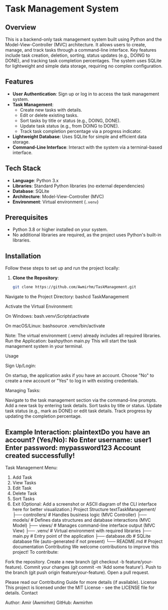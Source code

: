 # Task Management System

## Overview
This is a backend-only task management system built using Python and the Model-View-Controller (MVC) architecture. It allows users to create, manage, and track tasks through a command-line interface. Key features include task creation, deletion, sorting, status updates (e.g., DOING to DONE), and tracking task completion percentages. The system uses SQLite for lightweight and simple data storage, requiring no complex configuration.

## Features
- **User Authentication**: Sign up or log in to access the task management system.
- **Task Management**:
  - Create new tasks with details.
  - Edit or delete existing tasks.
  - Sort tasks by title or status (e.g., DOING, DONE).
  - Update task status (e.g., from DOING to DONE).
  - Track task completion percentage via a progress indicator.
- **Lightweight Database**: Uses SQLite for simple and efficient data storage.
- **Command-Line Interface**: Interact with the system via a terminal-based interface.

## Tech Stack
- **Language**: Python 3.x
- **Libraries**: Standard Python libraries (no external dependencies)
- **Database**: SQLite
- **Architecture**: Model-View-Controller (MVC)
- **Environment**: Virtual environment (`.venv`)

## Prerequisites
- Python 3.8 or higher installed on your system.
- No additional libraries are required, as the project uses Python's built-in libraries.

## Installation
Follow these steps to set up and run the project locally:

1. **Clone the Repository**:
   ```bash
   git clone https://github.com/Awmirhm/TaskManagement.git

Navigate to the Project Directory:
bashcd TaskManagement

Activate the Virtual Environment:

On Windows:
bash.venv\Scripts\activate

On macOS/Linux:
bashsource .venv/bin/activate


Note: The virtual environment (.venv) already includes all required libraries.
Run the Application:
bashpython main.py
This will start the task management system in your terminal.

Usage

Sign Up/Login:

On startup, the application asks if you have an account.
Choose "No" to create a new account or "Yes" to log in with existing credentials.


Managing Tasks:

Navigate to the task management section via the command-line prompts.
Add a new task by entering task details.
Sort tasks by title or status.
Update task status (e.g., mark as DONE) or edit task details.
Track progress by updating the completion percentage.



Example Interaction:
plaintextDo you have an account? (Yes/No): No
Enter username: user1
Enter password: mypassword123
Account created successfully!
---
Task Management Menu:
1. Add Task
2. View Tasks
3. Edit Task
4. Delete Task
5. Sort Tasks
6. Exit
(Optional: Add a screenshot or ASCII diagram of the CLI interface here for better visualization.)
Project Structure
textTaskManagement/
├── controllers/    # Handles business logic (MVC Controller)
├── models/         # Defines data structures and database interactions (MVC Model)
├── views/          # Manages command-line interface output (MVC View)
├── .venv/          # Virtual environment with required libraries
├── main.py         # Entry point of the application
├── database.db     # SQLite database file (auto-generated if not present)
└── README.md       # Project documentation
Contributing
We welcome contributions to improve this project! To contribute:

Fork the repository.
Create a new branch (git checkout -b feature/your-feature).
Commit your changes (git commit -m 'Add some feature').
Push to the branch (git push origin feature/your-feature).
Open a pull request.

Please read our Contributing Guide for more details (if available).
License
This project is licensed under the MIT License - see the LICENSE file for details.
Contact

Author: Amir (Awmirhm)
GitHub: Awmirhm
